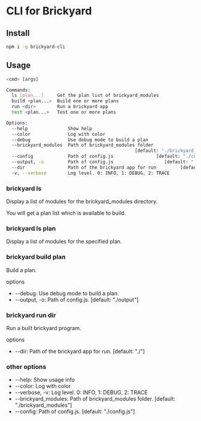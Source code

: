 # CLI for Brickyard

## Install
```bash
npm i -g brickyard-cli
```

## Usage
```bash
<cmd> [args]

Commands:
  ls [plan...]     Get the plan list of brickyard_modules
  build <plan...>  Build one or more plans
  run <dir>        Run a brickyard app
  test <plan...>   Test one or more plans

Options:
  --help               Show help                                       [boolean]
  --color              Log with color                                  [boolean]
  --debug              Use debug mode to build a plan                  [boolean]
  --brickyard_modules  Path of brickyard_modules folder
                                                [default: "./brickyard_modules"]
  --config             Path of config.js                [default: "./config.js"]
  --output, -o         Path of config.js                   [default: "./output"]
  --dir                Path of the brickyard app for run         [default: "./"]
  -v, --verbose        Log level. 0: INFO, 1: DEBUG, 2: TRACE            [count]
```

### brickyard ls
Display a list of modules for the brickyard_modules directory.

You will get a plan list which is available to build.

### brickyard ls plan
Display a list of modules for the specified plan.

### brickyard build plan
Build a plan.

options
- --debug: Use debug mode to build a plan.
- --output, -o: Path of config.js. [default: "./output"]

### brickyard run dir
Run a built brickyard program.

options
- --dir: Path of the brickyard app for run. [default: "./"]

### other options
- --help: Show usage info
- --color: Log with color
- --verbose, -v: Log level. 0: INFO, 1: DEBUG, 2: TRACE
- --brickyard_modules: Path of brickyard_modules folder. [default: "./brickyard_modules"]
- --config: Path of config.js. [default: "./config.js"]
